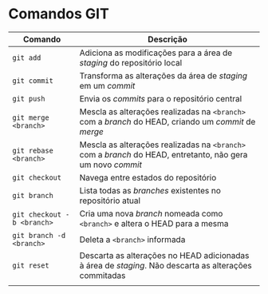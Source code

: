 # Comandos GIT

| Comando | Descrição |
| --- | --- |
| `git add` | Adiciona as modificações para a área de *staging* do repositório local |
| `git commit` | Transforma as alterações da área de *staging* em um *commit* |
| `git push` | Envia os *commits* para o repositório central |
| `git merge <branch>` | Mescla as alterações realizadas na `<branch>` com a *branch* do HEAD, criando um *commit* de *merge* |
| `git rebase <branch>` | Mescla as alterações realizadas na `<branch>` com a *branch* do HEAD, entretanto, não gera um novo *commit* |
| `git checkout` | Navega entre estados do repositório |
| `git branch` | Lista todas as *branches* existentes no repositório atual |
| `git checkout -b <branch>` | Cria uma nova *branch* nomeada como `<branch>` e altera o HEAD para a mesma |
| `git branch -d <branch>` | Deleta a `<branch>` informada |
| `git reset` | Descarta as alterações no HEAD adicionadas à área de *staging*. Não descarta as alterações commitadas |
|  |  |